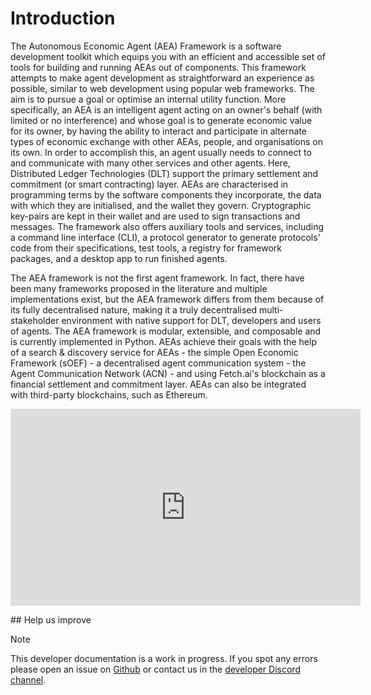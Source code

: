 
# Introduction


The Autonomous Economic Agent (AEA) Framework is a software development toolkit which equips you with an efficient and accessible set of tools for building and running AEAs out of components. This framework attempts to make agent development as straightforward an experience as possible, similar to web development using popular web frameworks. The aim is to pursue a goal or optimise an internal utility function. More specifically, an AEA is an intelligent agent acting on an owner's behalf (with limited or no interference) and whose goal is to generate economic value for its owner, by having the ability to interact and participate in alternate types of economic exchange with other AEAs, people, and organisations on its own. In order to accomplish this, an agent usually needs to connect to and communicate with many other services and other agents. Here, Distributed Ledger Technologies (DLT) support the primary settlement and commitment (or smart contracting) layer. AEAs are characterised in programming terms by the software components they incorporate, the data with which they are initialised, and the wallet they govern. Cryptographic key-pairs are kept in their wallet and are used to sign transactions and messages. The framework also offers auxiliary tools and services, including a command line interface (CLI), a protocol generator to generate protocols' code from their specifications, test tools, a registry for framework packages, and a desktop app to run finished agents.

The AEA framework is not the first agent framework. In fact, there have been many frameworks proposed in the literature and multiple implementations exist, but the AEA framework differs from them because of its fully decentralised nature, making it a truly decentralised multi-stakeholder environment with native support for DLT, developers and users of agents. The AEA framework is modular, extensible, and composable and is currently implemented in Python. AEAs achieve their goals with the help of a search & discovery service for AEAs - the simple Open Economic Framework (sOEF) - a decentralised agent communication system - the Agent Communication Network (ACN) - and using Fetch.ai's blockchain as a financial settlement and commitment layer. AEAs can also be integrated with third-party blockchains, such as Ethereum.

<iframe width="560" height="315" src="https://www.youtube.com/embed/xpJA4IT5X88" frameborder="0" allow="accelerometer; autoplay; encrypted-media; gyroscope; picture-in-picture" allowfullscreen></iframe>



## Help us improve

<div class="admonition note">
  <p class="admonition-title">Note</p>
  <p>This developer documentation is a work in progress. If you spot any errors please open an issue on <a href="https://github.com/fetchai/agents-aea" target="_blank">Github</a> or contact us in the <a href="https://discord.com/invite/btedfjPJTj" target="_blank">developer Discord channel</a>.</p>
</div>

<br />
